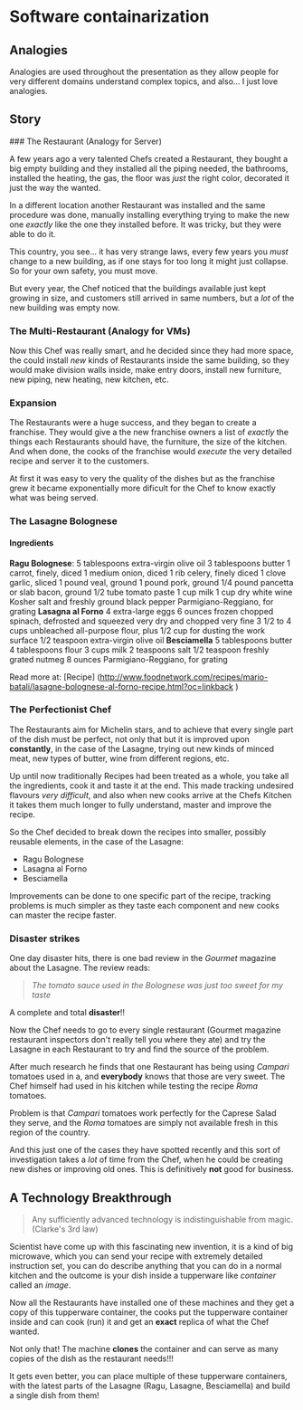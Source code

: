 

# Software containarization

## Analogies
Analogies are used throughout the presentation as they allow people for very different domains
understand complex topics, and also... I just love analogies.

## Story

### The Restaurant (Analogy for Server)

A few years ago a very talented Chefs created a Restaurant, they bought a big empty building and they installed all the piping needed, the bathrooms, installed the heating, the gas,
the floor was *just* the right color, decorated it just the way the wanted.

In a different location another Restaurant was installed and the same procedure was done, manually installing everything trying to make the new one *exactly* like the one they installed before. It was tricky, but they were able to do it.

This country, you see... it has very strange laws, every few years you *must* change to a new building, as if one stays for too long it might just collapse. So for your own safety, you must move.

But every year, the Chef noticed that the buildings available just kept growing in size, and customers still arrived in same numbers, but a *lot* of the new building was empty now.

### The Multi-Restaurant (Analogy for VMs)

Now this Chef was really smart, and he decided since they had more space, the could install *new* kinds of Restaurants inside the same building, so they would make division walls inside, make entry doors, install new furniture, new piping, new heating, new kitchen, etc.


### Expansion

The Restaurants were a huge success, and they began to create a franchise. They would give a the new franchise owners a list of *exactly* the things each Restaurants should have, the furniture, the size of the kitchen. And when done, the cooks of the franchise would *execute* the very detailed recipe and server it to the customers.

At first it was easy to very the quality of the dishes but as the franchise grew it became exponentially more dificult for the Chef to know exactly what was being served.


### The Lasagne Bolognese

#### Ingredients
**Ragu Bolognese**:
5 tablespoons extra-virgin olive oil
3 tablespoons butter
1 carrot, finely, diced
1 medium onion, diced
1 rib celery, finely diced
1 clove garlic, sliced
1 pound veal, ground
1 pound pork, ground
1/4 pound pancetta or slab bacon, ground
1/2 tube tomato paste
1 cup milk
1 cup dry white wine
Kosher salt and freshly ground black pepper
Parmigiano-Reggiano, for grating
**Lasagna al Forno**
4 extra-large eggs
6 ounces frozen chopped spinach, defrosted and squeezed very dry and chopped very fine
3 1/2 to 4 cups unbleached all-purpose flour, plus 1/2 cup for dusting the work surface
1/2 teaspoon extra-virgin olive oil
**Besciamella**
5 tablespoons butter
4 tablespoons flour
3 cups milk
2 teaspoons salt
1/2 teaspoon freshly grated nutmeg
8 ounces Parmigiano-Reggiano, for grating

Read more at: [Recipe] (http://www.foodnetwork.com/recipes/mario-batali/lasagne-bolognese-al-forno-recipe.html?oc=linkback
)

### The Perfectionist Chef

The Restaurants aim for Michelin stars, and to achieve that every single part of the dish must be perfect, not only that but it is improved upon **constantly**, in the case of the Lasagne, trying out new kinds of minced meat, new types of butter, wine from different regions, etc.

Up until now traditionally Recipes had been treated as a whole, you take all the ingredients, cook it and taste it at the end. This made tracking undesired flavours *very difficult*, and also when new cooks arrive at the Chefs Kitchen it takes them much longer to fully understand, master and improve the recipe.

So the Chef decided to break down the recipes into smaller, possibly reusable elements, in the case of the Lasagne:
- Ragu Bolognese
- Lasagna al Forno
- Besciamella

Improvements can be done to one specific part of the recipe, tracking problems is much simpler as they taste each component and new cooks can master the recipe faster.

### Disaster strikes

One day disaster hits, there is one bad review in the *Gourmet* magazine about the Lasagne. The review reads:
> _The tomato sauce used in the Bolognese was just too sweet for my taste_

A complete and total **disaster**!!

Now the Chef needs to go to every single restaurant (Gourmet magazine restaurant inspectors don't really tell you where they ate) and try the Lasagne in each Restaurant to try and find the source of the problem.

After much research he finds that one Restaurant has being using *Campari* tomatoes used in a, and **everybody** knows that those are very sweet. The Chef himself had used in his kitchen while testing the recipe *Roma* tomatoes.

Problem is that *Campari* tomatoes work perfectly for the Caprese Salad they serve, and the *Roma* tomatoes are simply not available fresh in this region of the country.

And this just one of the cases they have spotted recently and this sort of investigation takes a *lot* of time from the Chef, when he could be creating new dishes or improving old ones. This is definitively **not** good for business.


## A Technology Breakthrough

> Any sufficiently advanced technology is indistinguishable from magic. (Clarke's 3rd law)

Scientist have come up with this fascinating new invention, it is a kind of big microwave, which you can send your recipe with extremely detailed instruction set, you can do describe anything that you can do in a normal kitchen and the outcome is your dish inside a tupperware like _*container*_ called an *image*.

Now all the Restaurants have installed one of these machines and they get a copy of this tupperware container, the cooks put the tupperware container inside and can cook (run) it and get an **exact** replica of what the Chef wanted.

Not only that! The machine **clones** the container and can serve as many copies of the dish as the restaurant needs!!!

It gets even better, you can place multiple of these tupperware containers, with the latest parts of the Lasagne (Ragu, Lasagne, Besciamella)
and build a single dish from them!
